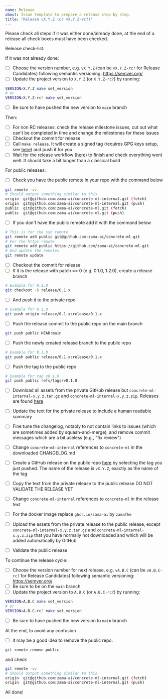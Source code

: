 ```yaml
---
name: Release
about: Issue template to prepare a release step by step.
title: "Release vX.Y.Z (or vX.Y.Z-rc?)"
---
```

<!-- Make sure to set the proper version in the issue template -->
Please check all steps if it was either done/already done, at the end of a release all check boxes must have been checked.

Release check-list:
<!-- Note that some of these steps will be automated in the future -->
If it was not already done:
- [ ] Choose the version number, e.g. `vX.Y.Z` (can be `vX.Y.Z-rc?` for Release Candidates) following semantic versioning: https://semver.org/
- [ ] Update the project version to `X.Y.Z` (or `X.Y.Z-rc?`) by running:

```bash
VERSION=X.Y.Z make set_version
# or
VERSION=X.Y.Z-rc? make set_version
```
- [ ] Be sure to have pushed the new version to `main` branch


Then:
- [ ] For non RC releases: check the release milestone issues, cut out what can't be completed in time and change the milestones for these issues
- [ ] Checkout the commit for release
- [ ] Call `make release`. It will create a signed tag (requires GPG keys setup, see [here](https://docs.github.com/en/github/authenticating-to-github/managing-commit-signature-verification)) and push it for you
- [ ] Wait for the release workflow ([here](https://github.com/zama-ai/concrete-ml-internal/actions)) to finish and check everything went well. It should take a bit longer than a classical build

For public releases:
- [ ] Check you have the public remote in your repo with the command below
```bash
git remote -vv
# Should output something similar to this
origin  git@github.com:zama-ai/concrete-ml-internal.git (fetch)
origin  git@github.com:zama-ai/concrete-ml-internal.git (push)
public  git@github.com:zama-ai/concrete-ml.git (fetch)
public  git@github.com:zama-ai/concrete-ml.git (push)
```
- [ ] If you don't have the public remote add it with the command below
```bash
# This is for the ssh remote
git remote add public git@github.com:zama-ai/concrete-ml.git
# For the https remote
git remote add public https://github.com/zama-ai/concrete-ml.git
# And update the remotes
git remote update
```

- [ ] Checkout the commit for release
- [ ] If it is the release with patch == 0 (e.g. 0.1.0, 1.2.0), create a release branch
```bash
# Example for 0.1.0
git checkout -b release/0.1.x
```
- [ ] And push it to the private repo
```bash
# Example for 0.1.0
git push origin release/0.1.x:release/0.1.x
```
- [ ] Push the release commit to the public repo on the main branch
```bash
git push public HEAD:main
```
- [ ] Push the newly created release branch to the public repo
```bash
# Example for 0.1.0
git push public release/0.1.x:release/0.1.x
```
- [ ] Push the tag to the public repo
```bash
# Example for tag v0.1.0
git push public refs/tags/v0.1.0
```
- [ ] Download all assets from the private GitHub release but `concrete-ml-internal-x.y.z.tar.gz` and `concrete-ml-internal-x.y.z.zip`. Releases are found [here](https://github.com/zama-ai/concrete-ml-internal/releases)
- [ ] Update the text for the private release to include a human readable summary
- [ ] Fine tune the changelog, notably to not contain links to issues (which are sometimes added by squash-and-merge), and remove commit messages which are a bit useless (e.g., "fix review")
- [ ] Change `concrete-ml-internal` references to `concrete-ml` in the downloaded CHANGELOG.md
- [ ] Create a GitHub release on the public repo [here](https://github.com/zama-ai/concrete-ml/releases/new) by selecting the tag you just pushed. The name of the release is `vX.Y.Z`, exactly as the name of the tag.
- [ ] Copy the text from the private release to the public release DO NOT VALIDATE THE RELEASE YET
- [ ] Change `concrete-ml-internal` references to `concrete-ml` in the release text
- [ ] For the docker image replace `ghcr.io/zama-ai` by `zamafhe`
- [ ] Upload the assets from the private release to the public release, except `concrete-ml-internal-x.y.z.tar.gz` and `concrete-ml-internal-x.y.z.zip` that you have normally not downloaded and which will be added automatically by GitHub

- [ ] Validate the public release

To continue the release cycle:
- [ ] Choose the version number for next release, e.g. `vA.B.C` (can be `vA.B.C-rc?` for Release Candidates) following semantic versioning: https://semver.org/
- [ ] Be sure to be on the `main` branch
- [ ] Update the project version to `A.B.C` (or `A.B.C-rc?`) by running:

```bash
VERSION=A.B.C make set_version
# or
VERSION=A.B.C-rc? make set_version
```
- [ ] Be sure to have pushed the new version to `main` branch

At the end, to avoid any confusion
- [ ] it may be a good idea to remove the public repo:

```bash
git remote remove public
````

and check

```bash
git remote -vv
# Should output something similar to this
origin  git@github.com:zama-ai/concrete-ml-internal.git (fetch)
origin  git@github.com:zama-ai/concrete-ml-internal.git (push)
```

All done!
